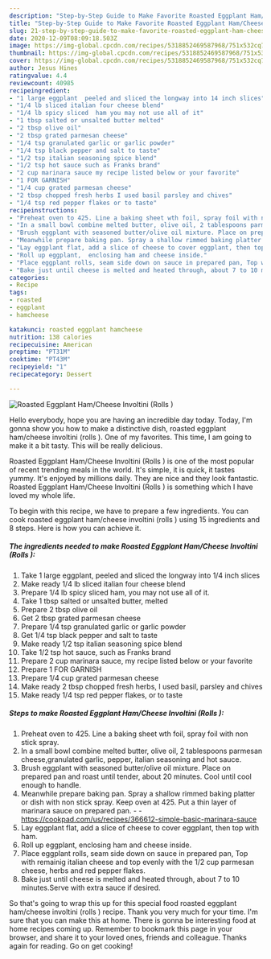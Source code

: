 ```yaml
---
description: "Step-by-Step Guide to Make Favorite Roasted Eggplant Ham/Cheese Involtini (Rolls )"
title: "Step-by-Step Guide to Make Favorite Roasted Eggplant Ham/Cheese Involtini (Rolls )"
slug: 21-step-by-step-guide-to-make-favorite-roasted-eggplant-ham-cheese-involtini-rolls
date: 2020-12-09T08:09:18.503Z
image: https://img-global.cpcdn.com/recipes/5318852469587968/751x532cq70/roasted-eggplant-hamcheese-involtini-rolls-recipe-main-photo.jpg
thumbnail: https://img-global.cpcdn.com/recipes/5318852469587968/751x532cq70/roasted-eggplant-hamcheese-involtini-rolls-recipe-main-photo.jpg
cover: https://img-global.cpcdn.com/recipes/5318852469587968/751x532cq70/roasted-eggplant-hamcheese-involtini-rolls-recipe-main-photo.jpg
author: Jesus Hines
ratingvalue: 4.4
reviewcount: 40985
recipeingredient:
- "1 large eggplant  peeled and sliced the longway into 14 inch slices"
- "1/4 lb sliced italian four cheese blend"
- "1/4 lb spicy sliced  ham you may not use all of it"
- "1 tbsp salted or unsalted butter melted"
- "2 tbsp olive oil"
- "2 tbsp grated parmesan cheese"
- "1/4 tsp granulated garlic or garlic powder"
- "1/4 tsp black pepper and salt to taste"
- "1/2 tsp italian seasoning spice blend"
- "1/2 tsp hot sauce such as Franks brand"
- "2 cup marinara sauce my recipe listed below or your favorite"
- "1 FOR GARNISH"
- "1/4 cup grated parmesan cheese"
- "2 tbsp chopped fresh herbs I used basil parsley and chives"
- "1/4 tsp red pepper flakes or to taste"
recipeinstructions:
- "Preheat oven to 425. Line a baking sheet wth foil, spray foil with non stick spray."
- "In a small bowl combine melted butter, olive oil, 2 tablespoons parmesan cheese,granulated garlic, pepper, italian seasoning and hot sauce."
- "Brush eggplant with seasoned butter/olive oil mixture. Place on prepared pan and roast until tender, about 20 minutes. Cool until cool enough to handle."
- "Meanwhile prepare baking pan. Spray a shallow rimmed baking platter or dish with non stick spray. Keep oven at 425. Put a thin layer of marinara sauce on prepared pan.  https://cookpad.com/us/recipes/366612-simple-basic-marinara-sauce"
- "Lay eggplant flat, add a slice of cheese to cover eggplant, then top with ham."
- "Roll up eggplant,  enclosing ham and cheese inside."
- "Place eggplant rolls, seam side down on sauce in prepared pan, Top with remainig italian cheese and top evenly with the 1/2 cup parmesan cheese, herbs and red pepper flakes."
- "Bake just until cheese is melted and heated through, about 7 to 10 minutes.Serve with extra sauce if desired."
categories:
- Recipe
tags:
- roasted
- eggplant
- hamcheese

katakunci: roasted eggplant hamcheese 
nutrition: 138 calories
recipecuisine: American
preptime: "PT31M"
cooktime: "PT43M"
recipeyield: "1"
recipecategory: Dessert

---
```



![Roasted Eggplant Ham/Cheese Involtini (Rolls )](https://img-global.cpcdn.com/recipes/5318852469587968/751x532cq70/roasted-eggplant-hamcheese-involtini-rolls-recipe-main-photo.jpg)

Hello everybody, hope you are having an incredible day today. Today, I'm gonna show you how to make a distinctive dish, roasted eggplant ham/cheese involtini (rolls ). One of my favorites. This time, I am going to make it a bit tasty. This will be really delicious.

Roasted Eggplant Ham/Cheese Involtini (Rolls ) is one of the most popular of recent trending meals in the world. It's simple, it is quick, it tastes yummy. It's enjoyed by millions daily. They are nice and they look fantastic. Roasted Eggplant Ham/Cheese Involtini (Rolls ) is something which I have loved my whole life.




To begin with this recipe, we have to prepare a few ingredients. You can cook roasted eggplant ham/cheese involtini (rolls ) using 15 ingredients and 8 steps. Here is how you can achieve it.

<!--inarticleads1-->

##### The ingredients needed to make Roasted Eggplant Ham/Cheese Involtini (Rolls ):

1. Take 1 large eggplant,  peeled and sliced the longway into 1/4 inch slices
1. Make ready 1/4 lb sliced italian four cheese blend
1. Prepare 1/4 lb spicy sliced  ham, you may not use all of it.
1. Take 1 tbsp salted or unsalted butter, melted
1. Prepare 2 tbsp olive oil
1. Get 2 tbsp grated parmesan cheese
1. Prepare 1/4 tsp granulated garlic or garlic powder
1. Get 1/4 tsp black pepper and salt to taste
1. Make ready 1/2 tsp italian seasoning spice blend
1. Take 1/2 tsp hot sauce, such as Franks brand
1. Prepare 2 cup marinara sauce, my recipe listed below or your favorite
1. Prepare 1 FOR GARNISH
1. Prepare 1/4 cup grated parmesan cheese
1. Make ready 2 tbsp chopped fresh herbs, I used basil, parsley and chives
1. Make ready 1/4 tsp red pepper flakes, or to taste




<!--inarticleads2-->

##### Steps to make Roasted Eggplant Ham/Cheese Involtini (Rolls ):

1. Preheat oven to 425. Line a baking sheet wth foil, spray foil with non stick spray.
1. In a small bowl combine melted butter, olive oil, 2 tablespoons parmesan cheese,granulated garlic, pepper, italian seasoning and hot sauce.
1. Brush eggplant with seasoned butter/olive oil mixture. Place on prepared pan and roast until tender, about 20 minutes. Cool until cool enough to handle.
1. Meanwhile prepare baking pan. Spray a shallow rimmed baking platter or dish with non stick spray. Keep oven at 425. Put a thin layer of marinara sauce on prepared pan. -  - https://cookpad.com/us/recipes/366612-simple-basic-marinara-sauce
1. Lay eggplant flat, add a slice of cheese to cover eggplant, then top with ham.
1. Roll up eggplant,  enclosing ham and cheese inside.
1. Place eggplant rolls, seam side down on sauce in prepared pan, Top with remainig italian cheese and top evenly with the 1/2 cup parmesan cheese, herbs and red pepper flakes.
1. Bake just until cheese is melted and heated through, about 7 to 10 minutes.Serve with extra sauce if desired.




So that's going to wrap this up for this special food roasted eggplant ham/cheese involtini (rolls ) recipe. Thank you very much for your time. I'm sure that you can make this at home. There is gonna be interesting food at home recipes coming up. Remember to bookmark this page in your browser, and share it to your loved ones, friends and colleague. Thanks again for reading. Go on get cooking!
